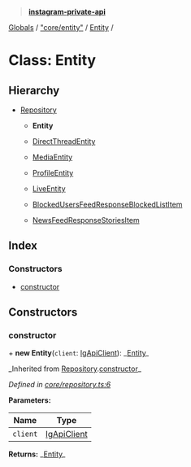 > **[instagram-private-api](../README.md)**

[Globals](../README.md) / ["core/entity"](../modules/_core_entity_.md) / [Entity](_core_entity_.entity.md) /

# Class: Entity

## Hierarchy

- [Repository](_core_repository_.repository.md)

  - **Entity**

  - [DirectThreadEntity](_entities_direct_thread_entity_.directthreadentity.md)

  - [MediaEntity](_entities_media_entity_.mediaentity.md)

  - [ProfileEntity](_entities_profile_entity_.profileentity.md)

  - [LiveEntity](_entities_live_entity_.liveentity.md)

  - [BlockedUsersFeedResponseBlockedListItem](_responses_blocked_users_feed_response_.blockedusersfeedresponseblockedlistitem.md)

  - [NewsFeedResponseStoriesItem](_responses_news_feed_response_.newsfeedresponsestoriesitem.md)

## Index

### Constructors

- [constructor](_core_entity_.entity.md#constructor)

## Constructors

### constructor

\+ **new Entity**(`client`: [IgApiClient](_core_client_.igapiclient.md)): _[Entity](\_core_entity_.entity.md)\_

_Inherited from [Repository](\_core_repository_.repository.md).[constructor](_core_repository_.repository.md#constructor)\_

_Defined in [core/repository.ts:6](https://github.com/realinstadude/instagram-private-api/blob/4ae8fec/src/core/repository.ts#L6)_

**Parameters:**

| Name     | Type                                        |
| -------- | ------------------------------------------- |
| `client` | [IgApiClient](_core_client_.igapiclient.md) |

**Returns:** _[Entity](\_core_entity_.entity.md)\_
